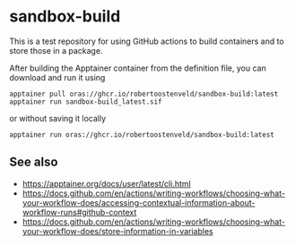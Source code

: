 # sandbox-build

This is a test repository for using GitHub actions to build containers and to store those in a package.

After building the Apptainer container from the definition file, you can download and run it using

    apptainer pull oras://ghcr.io/robertoostenveld/sandbox-build:latest
    apptainer run sandbox-build_latest.sif

or without saving it locally

    apptainer run oras://ghcr.io/robertoostenveld/sandbox-build:latest

## See also

- https://apptainer.org/docs/user/latest/cli.html
- https://docs.github.com/en/actions/writing-workflows/choosing-what-your-workflow-does/accessing-contextual-information-about-workflow-runs#github-context
- https://docs.github.com/en/actions/writing-workflows/choosing-what-your-workflow-does/store-information-in-variables